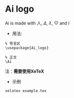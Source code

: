 Ai logo
=======
Ai is made with 人, $\Delta$, $\lambda$, $\heartsuit$ and I

* 用法:
```
% 导言区
\usepackage{Ai_logo}

% 正文
\Ai
```

注：__需要使用XeTeX__

* 示例
```
xelatex example.tex
```
